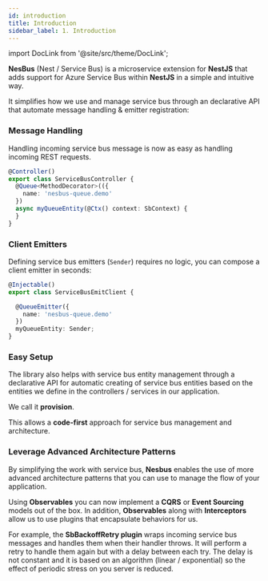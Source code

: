 ```yaml
---
id: introduction
title: Introduction
sidebar_label: 1. Introduction
---
```

import DocLink from '@site/src/theme/DocLink';

**NesBus** (Nest / Service Bus) is a microservice extension for **NestJS** that adds support for Azure Service Bus within **NestJS** in a
simple and intuitive way.

It simplifies how we use and manage service bus through an declarative API that automate message handling & emitter registration:

### Message Handling

Handling incoming service bus message is now as easy as handling incoming REST requests.

```typescript
@Controller()
export class ServiceBusController {
  @Queue<MethodDecorator>(({
    name: 'nesbus-queue.demo'
  })
  async myQueueEntity(@Ctx() context: SbContext) {
  }
}
```

### Client Emitters

Defining service bus emitters (`Sender`) requires no logic, you can compose a client emitter in seconds:

```typescript
@Injectable()
export class ServiceBusEmitClient {

  @QueueEmitter({
    name: 'nesbus-queue.demo'
  })
  myQueueEntity: Sender;
}
```

### Easy Setup

The library also helps with service bus entity management through a declarative API for automatic creating
of service bus entities based on the entities we define in the controllers / services in our application.

We call it **provision**.

This allows a **code-first** approach for service bus management and architecture.

### Leverage Advanced Architecture Patterns

By simplifying the work with service bus, **Nesbus** enables the use of more advanced architecture patterns that you
can use to manage the flow of your application.

Using **Observables** you can now implement a **CQRS** or **Event Sourcing** models out of the box.
In addition, **Observables** along with **Interceptors** allow us to use plugins that encapsulate behaviors for us.

For example, the **<DocLink to="docs/tasks/back-off">SbBackoffRetry plugin</DocLink>** wraps incoming service bus messages and handles them when their handler throws.
It will perform a retry to handle them again but with a delay between each try. The delay is not constant and it is based on an algorithm (linear / exponential)
so the effect of periodic stress on you server is reduced.
